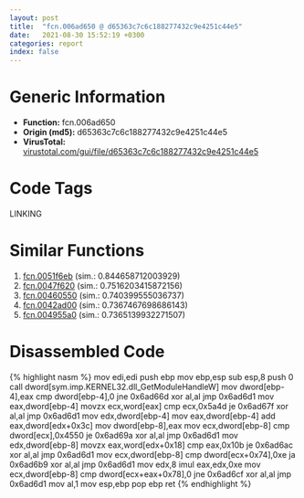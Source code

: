 ```yaml
---
layout: post
title:  "fcn.006ad650 @ d65363c7c6c188277432c9e4251c44e5"
date:   2021-08-30 15:52:19 +0300
categories: report
index: false
---
```


# Generic Information
- **Function:** fcn.006ad650
- **Origin (md5):** d65363c7c6c188277432c9e4251c44e5
- **VirusTotal:** [virustotal.com/gui/file/d65363c7c6c188277432c9e4251c44e5][virustotal_ref]

# Code Tags
<span class="tag" id="LINKING">LINKING</span>


# Similar Functions

1. [fcn.0051f6eb][similar_1_ref] (sim.: 0.844658712003929)
2. [fcn.0047f620][similar_2_ref] (sim.: 0.7516203415872156)
3. [fcn.00460550][similar_3_ref] (sim.: 0.740399555036737)
4. [fcn.0042ad00][similar_4_ref] (sim.: 0.7367467698686143)
5. [fcn.004955a0][similar_5_ref] (sim.: 0.7365139932271507)


# Disassembled Code

{% highlight nasm %}
mov edi,edi
push ebp
mov ebp,esp
sub esp,8
push 0
call dword[sym.imp.KERNEL32.dll_GetModuleHandleW]
mov dword[ebp-4],eax
cmp dword[ebp-4],0
jne 0x6ad66d
xor al,al
jmp 0x6ad6d1
mov eax,dword[ebp-4]
movzx ecx,word[eax]
cmp ecx,0x5a4d
je 0x6ad67f
xor al,al
jmp 0x6ad6d1
mov edx,dword[ebp-4]
mov eax,dword[ebp-4]
add eax,dword[edx+0x3c]
mov dword[ebp-8],eax
mov ecx,dword[ebp-8]
cmp dword[ecx],0x4550
je 0x6ad69a
xor al,al
jmp 0x6ad6d1
mov edx,dword[ebp-8]
movzx eax,word[edx+0x18]
cmp eax,0x10b
je 0x6ad6ac
xor al,al
jmp 0x6ad6d1
mov ecx,dword[ebp-8]
cmp dword[ecx+0x74],0xe
ja 0x6ad6b9
xor al,al
jmp 0x6ad6d1
mov edx,8
imul eax,edx,0xe
mov ecx,dword[ebp-8]
cmp dword[ecx+eax+0x78],0
jne 0x6ad6cf
xor al,al
jmp 0x6ad6d1
mov al,1
mov esp,ebp
pop ebp
ret 
{% endhighlight %}


[similar_1_ref]: /report/fcn.0051f6eb@d65363c7c6c188277432c9e4251c44e5
[similar_2_ref]: /report/fcn.0047f620@17d73cbafe6dd96dd6f2291fab06fbb5
[similar_3_ref]: /report/fcn.00460550@17d73cbafe6dd96dd6f2291fab06fbb5
[similar_4_ref]: /report/fcn.0042ad00@4fe38de7c6c86a1bad209560fa052231
[similar_5_ref]: /report/fcn.004955a0@289859175c221b107317af7727d26c17
[virustotal_ref]: https://www.virustotal.com/gui/file/d65363c7c6c188277432c9e4251c44e5